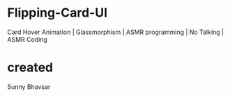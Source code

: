 # Flipping-Card-UI
 Card Hover Animation | Glassmorphism | ASMR programming | No Talking | ASMR Coding


# created
Sunny Bhavsar
